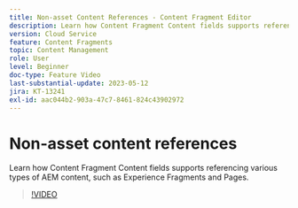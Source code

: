 ```yaml
---
title: Non-asset Content References - Content Fragment Editor
description: Learn how Content Fragment Content fields supports referencing various types of AEM content, such as Experience Fragments and Pages.
version: Cloud Service
feature: Content Fragments
topic: Content Management
role: User
level: Beginner
doc-type: Feature Video
last-substantial-update: 2023-05-12
jira: KT-13241
exl-id: aac044b2-903a-47c7-8461-824c43902972
---
```

# Non-asset content references

Learn how Content Fragment Content fields supports referencing various types of AEM content, such as Experience Fragments and Pages.

>[!VIDEO](https://video.tv.adobe.com/v/3419313/?learn=on)
